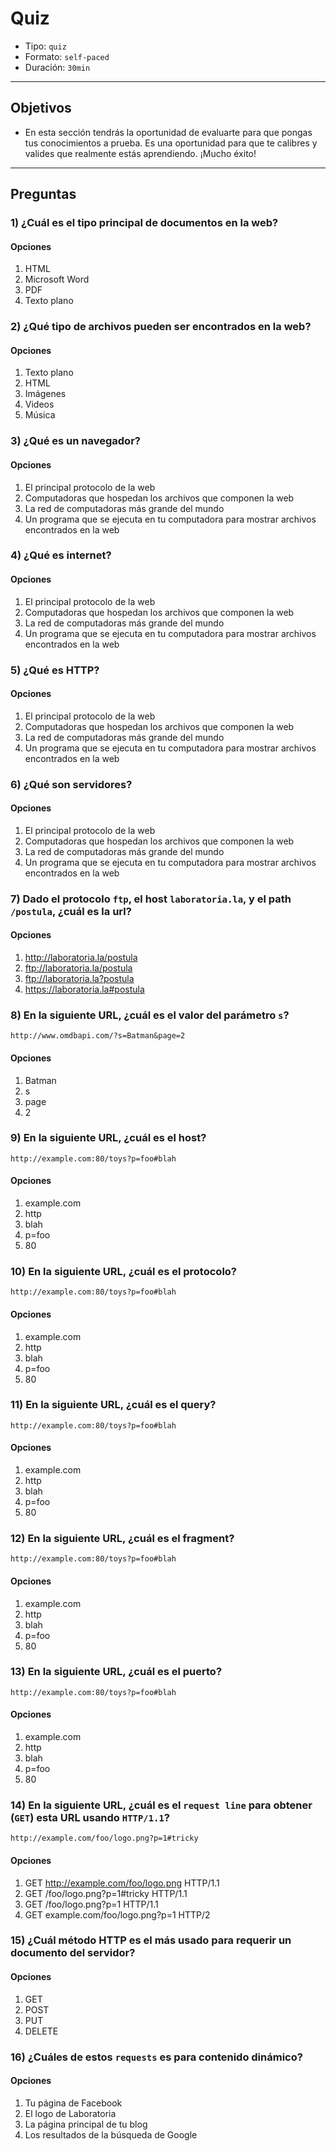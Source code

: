 # Quiz

- Tipo: `quiz`
- Formato: `self-paced`
- Duración: `30min`

***

## Objetivos

- En esta sección tendrás la oportunidad de evaluarte para que pongas tus
  conocimientos a prueba. Es una oportunidad para que te calibres y valides que
  realmente estás aprendiendo. ¡Mucho éxito!

***

## Preguntas

### 1) ¿Cuál es el tipo principal de documentos en la web?

#### Opciones

1. HTML
2. Microsoft Word
3. PDF
4. Texto plano

<solution style="display:none;">1</solution>

### 2) ¿Qué tipo de archivos pueden ser encontrados en la web?

#### Opciones

1. Texto plano
2. HTML
3. Imágenes
4. Videos
5. Música

<solution style="display:none;">1, 2, 3, 4, 5</solution>

### 3) ¿Qué es un navegador?

#### Opciones

1. El principal protocolo de la web
2. Computadoras que hospedan los archivos que componen la web
3. La red de computadoras más grande del mundo
4. Un programa que se ejecuta en tu computadora para mostrar archivos encontrados
   en la web

<solution style="display:none;">4</solution>

### 4) ¿Qué es internet?

#### Opciones

1. El principal protocolo de la web
2. Computadoras que hospedan los archivos que componen la web
3. La red de computadoras más grande del mundo
4. Un programa que se ejecuta en tu computadora para mostrar archivos encontrados
   en la web

<solution style="display:none;">3</solution>

### 5) ¿Qué es HTTP?

#### Opciones

1. El principal protocolo de la web
2. Computadoras que hospedan los archivos que componen la web
3. La red de computadoras más grande del mundo
4. Un programa que se ejecuta en tu computadora para mostrar archivos encontrados
   en la web

<solution style="display:none;">1</solution>

### 6) ¿Qué son servidores?

#### Opciones

1. El principal protocolo de la web
2. Computadoras que hospedan los archivos que componen la web
3. La red de computadoras más grande del mundo
4. Un programa que se ejecuta en tu computadora para mostrar archivos encontrados
   en la web

<solution style="display:none;">2</solution>

### 7) Dado el protocolo `ftp`, el host `laboratoria.la`, y el path `/postula`, ¿cuál es la url?

#### Opciones

1. http://laboratoria.la/postula
2. ftp://laboratoria.la/postula
3. ftp://laboratoria.la?postula
4. https://laboratoria.la#postula

<solution style="display:none;">2</solution>

### 8) En la siguiente URL, ¿cuál es el valor del parámetro `s`?

`http://www.omdbapi.com/?s=Batman&page=2`

#### Opciones

1. Batman
2. s
3. page
4. 2

<solution style="display:none;">1</solution>

### 9) En la siguiente URL, ¿cuál es el host?

`http://example.com:80/toys?p=foo#blah`

#### Opciones

1. example.com
2. http
3. blah
4. p=foo
5. 80

<solution style="display:none;">1</solution>

### 10) En la siguiente URL, ¿cuál es el protocolo?

`http://example.com:80/toys?p=foo#blah`

#### Opciones

1. example.com
2. http
3. blah
4. p=foo
5. 80

<solution style="display:none;">2</solution>

### 11) En la siguiente URL, ¿cuál es el query?

`http://example.com:80/toys?p=foo#blah`

#### Opciones

1. example.com
2. http
3. blah
4. p=foo
5. 80

<solution style="display:none;">4</solution>

### 12) En la siguiente URL, ¿cuál es el fragment?

`http://example.com:80/toys?p=foo#blah`

#### Opciones

1. example.com
2. http
3. blah
4. p=foo
5. 80

<solution style="display:none;">3</solution>

### 13) En la siguiente URL, ¿cuál es el puerto?

`http://example.com:80/toys?p=foo#blah`

#### Opciones

1. example.com
2. http
3. blah
4. p=foo
5. 80

<solution style="display:none;">5</solution>

### 14) En la siguiente URL, ¿cuál es el `request line` para obtener (`GET`) esta URL usando `HTTP/1.1`?

`http://example.com/foo/logo.png?p=1#tricky`

#### Opciones

1. GET http://example.com/foo/logo.png HTTP/1.1
2. GET /foo/logo.png?p=1#tricky HTTP/1.1
3. GET /foo/logo.png?p=1 HTTP/1.1
4. GET example.com/foo/logo.png?p=1 HTTP/2

<solution style="display:none;">3</solution>

### 15) ¿Cuál método HTTP es el más usado para requerir un documento del servidor?

#### Opciones

1. GET
2. POST
3. PUT
4. DELETE

<solution style="display:none;">1</solution>

### 16) ¿Cuáles de estos `requests` es para contenido dinámico?

#### Opciones

1. Tu página de Facebook
2. El logo de Laboratoria
3. La página principal de tu blog
4. Los resultados de la búsqueda de Google

<solution style="display:none;">1, 3, 4</solution>
